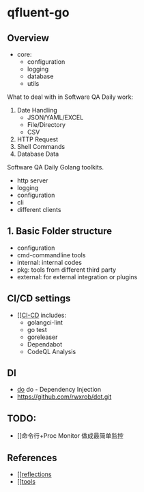 # qfluent-go

## Overview

- core: 
  - configuration
  - logging
  - database
  - utils

What to deal with in Software QA Daily work:
1. Date Handling
   * JSON/YAML/EXCEL
   * File/Directory
   * CSV
2. HTTP Request 
3. Shell Commands
4. Database Data

Software QA Daily Golang toolkits.
- http server
- logging
- configuration
- cli
- different clients 

## 1. Basic Folder structure

- configuration
- cmd-commandline tools
- internal: internal codes
- pkg: tools from different third party 
- external: for external integration or plugins


## CI/CD settings
- [][CI-CD](./ci) includes:
  - golangci-lint
  - go test
  - goreleaser
  - Dependabot
  - CodeQL Analysis


## DI 

- [do](github.com/samber/do) do - Dependency Injection
- https://github.com/rwxrob/dot.git
## TODO:

- []命令行+Proc Monitor 做成最简单监控

## References

- [][reflections](https://github.com/oleiade/reflections#documentation)
- [][tools]()